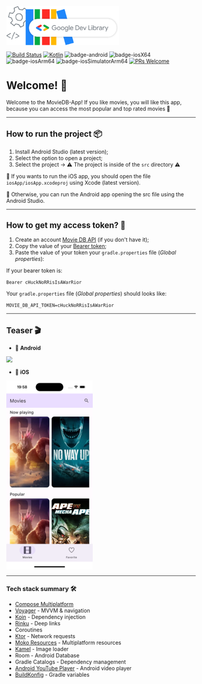 <a href="https://devlibrary.withgoogle.com/products/android/repos/gabrielbmoro-MovieDB-Android">
    <img src="img/googleDevLibraryLogo.png" alt="Google Dev Library Logo" style="width:300px;"/>
</a>

[![Build Status](https://app.bitrise.io/app/4aa44eea-43cf-4a4d-8996-5ed6f48d9512/status.svg?token=C6RzgrGuhGeDARNPMAqxuw&branch=main)](https://app.bitrise.io/app/4aa44eea-43cf-4a4d-8996-5ed6f48d9512)
[![Kotlin](https://img.shields.io/badge/kotlin-1.9.23-blue.svg?logo=kotlin)](http://kotlinlang.org)
![badge-android](http://img.shields.io/badge/platform-android-6EDB8D.svg?style=flat)
![badge-iosX64](https://img.shields.io/badge/platform-iosX64-CDCDCD?style=flat)
![badge-iosArm64](https://img.shields.io/badge/platform-iosArm64-CDCDCD?style=flat)
![badge-iosSimulatorArm64](https://img.shields.io/badge/platform-iosSimulatorArm64-CDCDCD?style=flat)
[![PRs Welcome](https://img.shields.io/badge/PRs-welcome-brightgreen.svg)](https://github.com/gabrielbmoro/MovieDB-Android/issues)

# Welcome! 👋

Welcome to the MovieDB-App! If you like movies, you will like this app, because you can access the most popular and top rated movies 🤩

---

## How to run the project 📦

1. Install Android Studio (latest version);
2. Select the option to open a project;
3. Select the project -> ⚠️ The project is inside of the `src` directory ⚠️

🍎 If you wants to run the iOS app, you should open the file `iosApp/iosApp.xcodeproj` using Xcode (latest version).

🤖 Otherwise, you can run the Android app opening the src file using the Android Studio.

---

## How to get my access token? 👮 

1. Create an account [Movie DB API](https://www.themoviedb.org) (if you don't have it);
2. Copy the value of your [Bearer token](https://developer.themoviedb.org/docs/authentication-application#bearer-token);
3. Paste the value of your token your `gradle.properties` file (_Global properties_):

If your bearer token is:
```
Bearer cHuckNoRRisIsAWarRior
```

Your `gradle.properties` file (_Global properties_) should looks like:

```
MOVIE_DB_API_TOKEN=cHuckNoRRisIsAWarRior
```

---

## Teaser 🎬

- 🤖 **Android**

<img src="img/teaser.gif" height="500" />

- 🍎 **iOS**

<img src="img/iOS.png" height="500" />

---

### Tech stack summary 🛠️

- [Compose Multiplatform](https://www.jetbrains.com/lp/compose-multiplatform)
- [Voyager](https://voyager.adriel.cafe) - MVVM & navigation
- [Koin](https://github.com/InsertKoinIO/koin) - Dependency injection
- [Rinku](https://github.com/theolm/Rinku) - Deep links
- Coroutines
- [Ktor](https://ktor.io) - Network requests
- [Moko Resources](https://github.com/icerockdev/moko-resources) - Multiplatform resources
- [Kamel](https://github.com/Kamel-Media/Kamel) - Image loader
- Room - Android Database
- Gradle Catalogs - Dependency management
- [Android YouTube Player](https://github.com/PierfrancescoSoffritti/android-youtube-player) - Android video player
- [BuildKonfig](https://github.com/yshrsmz/BuildKonfig) - Gradle variables
